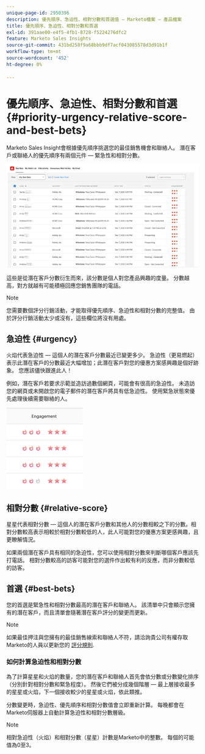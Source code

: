 ```yaml
---
unique-page-id: 2950396
description: 優先順序、急迫性、相對分數和首選值 — Marketo檔案 — 產品檔案
title: 優先順序、急迫性、相對分數和首選
exl-id: 391aae00-e4f5-4fb1-8728-f5224276dfc2
feature: Marketo Sales Insights
source-git-commit: 431bd258f9a68bbb9df7acf043085578d3d91b1f
workflow-type: tm+mt
source-wordcount: '452'
ht-degree: 0%

---
```


# 優先順序、急迫性、相對分數和首選 {#priority-urgency-relative-score-and-best-bets}

Marketo Sales Insight會根據優先順序挑選您的最佳銷售機會和聯絡人。 潛在客戶或聯絡人的優先順序有兩個元件 — 緊急性和相對分數。

![](assets/priority-urgency-relative-score-and-best-bets-1.png)

這些是從潛在客戶分數衍生而來，該分數是個人對您產品興趣的度量。 分數越高，對方就越有可能積極回應您銷售團隊的電話。

>[!NOTE]
>
>您需要數個評分行銷活動，才能取得優先順序、急迫性和相對分數的完整值。  由於評分行銷活動太少或沒有，這些欄位將沒有用處。

## 急迫性 {#urgency}

火焰代表急迫性 — 這個人的潛在客戶分數最近已變更多少。 急迫性（更易燃起）表示此潛在客戶的分數最近大幅增加；此潛在客戶對您的優惠方案感興趣是個好跡象。 您應該儘快跟進此人！

例如，潛在客戶若要求示範並造訪過數個網頁，可能會有很高的急迫性。 未造訪您的網頁或未開啟您的電子郵件的潛在客戶將具有低急迫性。 使用緊急狀態來優先處理後續需要聯絡的人。

![](assets/priority-urgency-relative-score-and-best-bets-2.png)

## 相對分數 {#relative-score}

星星代表相對分數 — 這個人的潛在客戶分數和其他人的分數相較之下的分數。相對分數較高表示相較於相對分數較低的人，此人可能對您的優惠方案更感興趣，且更瞭解情況。

如果兩個潛在客戶具有相同的急迫性，您可以使用相對分數來判斷哪個客戶應該先打電話。 相對分數較高的訪客可能對您的選件作出較有利的反應，而非分數較低的訪客。

## 首選 {#best-bets}

您的首選是緊急性和相對分數最高的潛在客戶和聯絡人。 該清單中只會顯示您擁有的潛在客戶，而且清單會隨著潛在客戶評分的變更而更新。

>[!NOTE]
>
>如果最佳押注與您擁有的最佳銷售線索和聯絡人不符，請洽詢貴公司有權存取Marketo的人員以更新您的 [評分規則](/help/marketo/getting-started/quick-wins/simple-scoring.md).

### 如何計算急迫性和相對分數

為了計算星星和火焰的數量，您的潛在客戶和聯絡人首先會依分數或分數變化排序（分別針對相對分數和緊急程度）。 然後它們被分成幾個階層 — 最上層接收最多的星星或火焰，下一個接收較少的星星或火焰，依此類推。

分數變更時，急迫性、優先順序和相對分數值會立即重新計算。 每晚都會在Marketo伺服器上自動計算急迫性和相對分數層級。

>[!NOTE]
>
>相對急迫性（火焰）和相對分數（星星）計數是Marketo中的整數。 每個的可能值為0至3。

